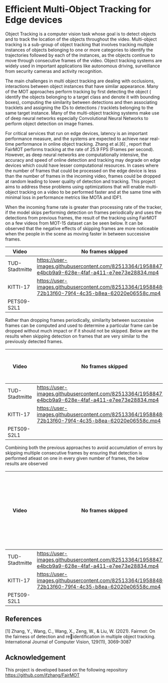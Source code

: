 # Efficient Multi-Object Tracking for Edge devices

Object Tracking is a computer vision task whose goal is to detect objects and to track the location of the 
objects throughout the video. Multi-object tracking is a sub-group of object tracking that involves tracking 
multiple instances of objects belonging to one or more categories to identify the trajectories followed by 
each of the instances, as the objects continue to move through consecutive frames of the video. Object 
tracking systems are widely used in important applications like autonomous driving, surveillance from 
security cameras and activity recognition.

The main challenges in multi object tracking are dealing with occlusions, interactions between object
instances that have similar appearance. Many of the MOT approaches perform tracking by first detecting
the object ( identify the objects belonging to a target class and denote it with bounding boxes), computing 
the similarity between detections and then associating tracklets and assigning the IDs to detections /
tracklets belonging to the same target instance. Many of the multi-object tracking systems make use of 
deep neural networks especially Convolutional Neural Networks to perform object detection on image 
frames.

For critical services that run on edge devices, latency is an important performance measure, and the 
systems are expected to achieve near real-time performance in online object tracking. Zhang et al.[6]
, report that FairMOT performs tracking at the rate of 25.9 FPS (Frames per second). However, as deep 
neural networks are computationally intensive, the accuracy and speed of online detection and tracking 
may degrade on edge devices which could have lesser computational resources. In cases where the 
number of frames that could be processed on the edge device is less than the number of frames in the 
incoming video, frames could be dropped at random leading to lower quality of detection and tracking.
This project aims to address these problems using optimizations that will enable multi-object tracking on 
a video to be performed faster and at the same time with minimal loss in performance metrics like MOTA
and IDF1.

When the incoming frame rate is greater than processing rate of the tracker, if the model skips performing detection on frames periodically and uses the detections from previous frames, the result of the tracking using FairMOT on a few videos from MOT-15 dataset can be seen below. It can be observed that the negative effects of skipping frames are more noticeable when the people in the scene as moving faster in between successive frames.

|Video|No frames skipped | Every alternate frame (1/2) skipped | 2 of every 3 frames skipped|
|-----|------------------|-------------------------------------|----------------------------|
|TUD-Stadtmitte| https://user-images.githubusercontent.com/82513364/195884778-e4bcb9a9-628e-4faf-a411-e7ee73e28834.mp4   | https://user-images.githubusercontent.com/82513364/195884805-c675497c-be97-4d44-9b4b-1d0e4d1e087c.mp4 | https://user-images.githubusercontent.com/82513364/195884827-a5f55a6a-807c-4e22-871c-37c9fbebf745.mp4|
|KITTI-17| https://user-images.githubusercontent.com/82513364/195884865-72b13f60-79f4-4c35-b8ea-62020e06558c.mp4 | https://user-images.githubusercontent.com/82513364/195884883-71402b2a-b5ce-43fd-8ce3-b97a70d58f75.mp4 | https://user-images.githubusercontent.com/82513364/195885097-33ea48fe-915f-418b-930a-b9da1e8a5f3d.mp4|
|PETS09-S2L1|    |   |   |

Rather than dropping frames periodically, similarity between successive frames can be computed and used to determine a particular frame can be dropped without much impact or if it should not be skipped. Below are the results when skipping detection on frames that are very similar to the previously detected frames.

|Video|No frames skipped | Skipping detection based on frame similarity |
|-----|------------------|-------------------------------------|
|TUD-Stadtmitte|  https://user-images.githubusercontent.com/82513364/195884778-e4bcb9a9-628e-4faf-a411-e7ee73e28834.mp4  |   |
|KITTI-17|   https://user-images.githubusercontent.com/82513364/195884865-72b13f60-79f4-4c35-b8ea-62020e06558c.mp4 |   |
|PETS09-S2L1|    |   |

Combining both the previous approaches to avoid accumulation of errors by skipping multiple consecutive frames by ensuring that detection is performed atleast on one in every given number of frames, the below results are observed

|Video|No frames skipped | Skipping detection based on frame similarity & enforcing detection on atlest one in every 4 frames |
|-----|------------------|-------------------------------------|
|TUD-Stadtmitte|  https://user-images.githubusercontent.com/82513364/195884778-e4bcb9a9-628e-4faf-a411-e7ee73e28834.mp4  |   |
|KITTI-17|  https://user-images.githubusercontent.com/82513364/195884865-72b13f60-79f4-4c35-b8ea-62020e06558c.mp4  |   |
|PETS09-S2L1|    |   |

## References
[1] Zhang, Y., Wang, C., Wang, X., Zeng, W., & Liu, W. (2021). Fairmot: On the fairness of detection and reidentification in multiple object tracking. International Journal of Computer Vision, 129(11), 3069-3087

## Acknowledgement
This project is developed based on the following repository
https://github.com/ifzhang/FairMOT
